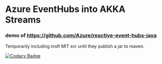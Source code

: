# Azure EventHubs into AKKA Streams

### demo of https://github.com/Azure/reactive-event-hubs-java

Temporarily including msft MIT src until they publish a jar to maven.

[![Codacy Badge](https://api.codacy.com/project/badge/Grade/e80c083b70c14ead9d70a7fa4bd8faa8)](https://www.codacy.com/app/navicore/akka-http-amqp-consumer?utm_source=github.com&utm_medium=referral&utm_content=navicore/akka-http-amqp-consumer&utm_campaign=badger)

